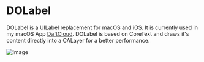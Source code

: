 # DOLabel
DOLabel is a UILabel replacement for macOS and iOS. It is currently used in my macOS App [DaftCloud](https://itunes.apple.com/us/app/daftcloud/id1320450034?mt=12).
DOLabel is based on CoreText and draws it's content directly into a CALayer for a better performance.

![Image](http://share.obrhoff.de/y8FCi4+)